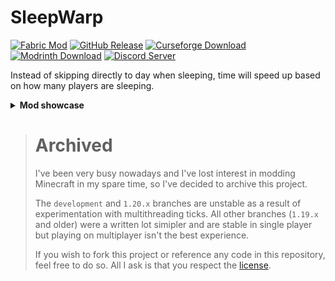 # SleepWarp 

[![Fabric Mod](https://img.shields.io/badge/modloader-fabric-informational)](https://fabricmc.net/use/) [![GitHub Release](https://img.shields.io/github/v/release/Giggitybyte/SleepWarp?include_prereleases)](https://github.com/Giggitybyte/SleepWarp/releases) [![Curseforge Download](https://cf.way2muchnoise.eu/full_579295_downloads.svg)](https://www.curseforge.com/minecraft/mc-mods/sleep-warp/files/all) [![Modrinth Download](https://img.shields.io/modrinth/dt/sleep-warp?label=modrinth&logo=modrinth)](https://modrinth.com/mod/sleep-warp/versions) [![Discord Server](https://img.shields.io/discord/385375030755983372.svg?label=discord)](https://discord.gg/UPKuVWgU4G)

Instead of skipping directly to day when sleeping, time will speed up based on how many players are sleeping.

<details>
  <summary><b>Mod showcase</b></summary>
  
https://user-images.githubusercontent.com/19187704/153569152-1eb07fec-c93a-4e8f-b48b-46252ce628aa.mp4

**When enabled in the config file, block entities and chunks can also be ticked more often while sleeping to simulate the passage of time.**

https://user-images.githubusercontent.com/19187704/155882953-427244fa-9943-4088-bcc5-dcc5fb621240.mp4

https://user-images.githubusercontent.com/19187704/155883315-6bbac83b-b429-4f41-88bf-401733e7c20e.mp4

https://user-images.githubusercontent.com/19187704/155883317-07af47a1-cb13-4895-a577-612c656077ab.mp4
</details>

> # Archived
> I've been very busy nowadays and I've lost interest in modding Minecraft in my spare time, so I've decided to archive this project.
> 
> The `development` and `1.20.x` branches are unstable as a result of experimentation with multithreading ticks.
> All other branches (`1.19.x` and older) were a written lot simipler and are stable in single player but playing on multiplayer isn't the best experience.
>
> If you wish to fork this project or reference any code in this repository, feel free to do so. All I ask is that you respect the [license](https://github.com/Giggitybyte/SleepWarp/blob/development/LICENSE).
